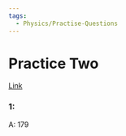 ```yaml
---
tags:
  - Physics/Practise-Questions
---
```

# Practice Two
[Link](https://simalix.exampro.net/)

### 1:
A: 179
